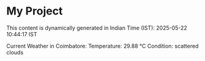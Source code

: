# My Project

This content is dynamically generated in Indian Time (IST): 2025-05-22 10:44:17 IST


Current Weather in Coimbatore:
Temperature: 29.88 °C
Condition: scattered clouds
